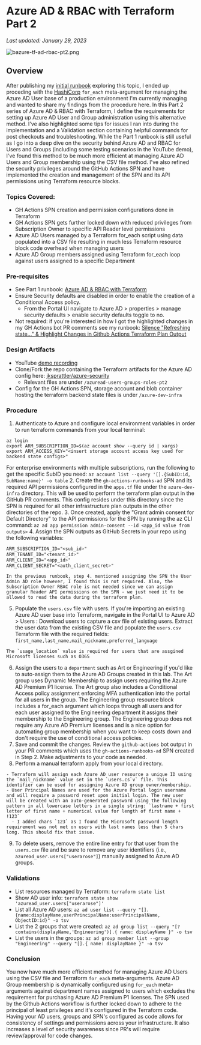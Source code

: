 # Azure AD & RBAC with Terraform Part 2

_Last updated: January 29, 2023_

![bazure-tf-ad-rbac-pt2.png](/images/bazure-tf-ad-rbac-pt2.png)

## Overview

After publishing my [initial runbook](https://jksprattler.github.io/jennas-runbooks/Azure/azure-tf-ad-rbac.html) exploring this topic, I ended up proceding with the [HashiCorp](https://developer.hashicorp.com/terraform/tutorials/azure/azure-ad) `for_each` meta-argument for managing the Azure AD User base of a production environment I'm currently managing and wanted to share my findings from the procedure here. In this Part 2 series of Azure AD & RBAC with Terraform, I define the requirements for setting up Azure AD User and Group administration using this alternative method. I've also highlighted some tips for issues I ran into during the implementation and a Validation section containing helpful commands for post checkouts and troubleshooting. While the Part 1 runbook is still useful as I go into a deep dive on the security behind Azure AD and RBAC for Users and Groups (including some testing scenarios in the YouTube demo), I've found this method to be much more efficient at managing Azure AD Users and Group membership using the CSV file method. I've also refined the security privileges around the GitHub Actions SPN and have implemented the creation and management of the SPN and its API permissions using Terraform resource blocks.

### Topics Covered:

- GH Actions SPN creation and permission configurations done in Terraform
- GH Actions SPN gets further locked down with reduced privileges from Subscription Owner to specific API Reader level permissions
- Azure AD Users managed by a Terraform for_each script using data populated into a CSV file resulting in much less Terraform resource block code overhead when managing users
- Azure AD Group members assigned using Terraform for_each loop against users assigned to a specific Department

### Pre-requisites

- See Part 1 runbook: [Azure AD & RBAC with Terraform](https://jksprattler.github.io/jennas-runbooks/Azure/azure-tf-ad-rbac.html#pre-requisites)
- Ensure Security defaults are disabled in order to enable the creation of a Conditional Access policy. 
  - From the Portal UI navigate to Azure AD > properties > manage security defaults > enable security defaults toggle to no.
- Not required: if you're interested in how I got the highlighted changes in my GH Actions bot PR comments see my runbook: [Silence "Refreshing state…" & Highlight Changes in Github Actions Terraform Plan Output](https://jksprattler.github.io/jennas-runbooks/DevOps/CI-CD/ghactions-silence-refreshing-diff.html)

### Design Artifacts

- YouTube [demo recording](FIXME)
- Clone/Fork the repo containing the Terraform artifacts for the Azure AD config here: [jksprattler/azure-security](https://github.com/jksprattler/azure-security)
  - Relevant files are under `/azuread-users-groups-roles-pt2`
- Config for the GH Actions SPN, storage account and blob container hosting the terraform backend state files is under `/azure-dev-infra`

### Procedure

1. Authenticate to Azure and configure local environment variables in order to run terraform commands from your local terminal:
```script
az login
export ARM_SUBSCRIPTION_ID=$(az account show --query id | xargs)
export ARM_ACCESS_KEY="<insert storage account access key used for backend state configs>"
```
For enterprise environments with multiple subscriptions, run the following to get the specific SubID you need: `az account list --query '[].{SubID:id, SubName:name}' -o table`
2. Create the `gh-actions-runbooks-ad` SPN and its required API permissions configured in the `apps.tf` file under the `azure-dev-infra` directory. This will be used to perform the terraform plan output in the GitHub PR comments. This config resides under this directory since the SPN is required for all other infrastructure plan outputs in the other directories of the repo. 
3. Once created, apply the "Grant admin consent for Default Directory" to the API permissions for the SPN by running the az CLI command: `az ad app permission admin-consent --id <app_id value from outputs>`
4. Assign the SPN outputs as GitHub Secrets in your repo using the following variables:
```scss
ARM_SUBSCRIPTION_ID="<sub_id>"
ARM_TENANT_ID="<tenant_id>"
ARM_CLIENT_ID="<app_id>"
ARM_CLIENT_SECRET="<auth_client_secret>"
```
```tip
In the previous runbook, step 4. mentioned assigning the SPN the User Admin AD role however, I found this is not required. Also, the Subscription Owner RBAC role is not needed since we can assign granular Reader API permissions on the SPN - we just need it to be allowed to read the data during the terraform plan. 
```
5. Populate the `users.csv` file with users. If you're importing an existing Azure AD user base into Terraform, navigate in the Portal UI to Azure AD > Users : Download users to capture a csv file of existing users. Extract the user data from the existing CSV file and populate the `users.csv` Terraform file with the required fields: `first_name,last_name,mail_nickname,preferred_language`
```tip
The `usage_location` value is required for users that are assgined Microsoft licenses such as O365
```
6. Assign the users to a `department` such as Art or Engineering if you'd like to auto-assign them to the Azure AD Groups created in this lab. The Art group uses Dynamic Membership to assign users requiring the Azure AD Premium P1 license. The Art group also includes a Conditional Access policy assignment enforcing MFA authentication into the portal for all users in the group. The Engineering group resource block includes a for_each argument which loops through all users and for each user assigned to the Engineering department it assigns their membership to the Engineering group. The Engineering group does not require any Azure AD Premium licenses and is a nice option for automating group membership when you want to keep costs down and don't require the use of conditional access policies.
7. Save and commit the changes. Review the `github-actions` bot output in your PR comments which uses the `gh-actions-runbooks-ad` SPN created in Step 2. Make adjustments to your code as needed.
8. Perform a manual terraform apply from your local directory.
```tip
- Terraform will assign each Azure AD user resource a unique ID using the `mail_nickname` value set in the `users.cs`v` file. This identifier can be used for assigning Azure AD group owner/membership. 
- User Principal Names are used for the Azure Portal login username and will require a password reset upon initial login. The new user will be created with an auto-generated password using the following pattern in all lowercase letters in a single string: `lastname + first letter of first name + numerical value for length of first name + !123`
  - I added chars `123` as I found the Microsoft password length requirement was not met on users with last names less than 5 chars long. This should fix that issue.
```
9. To delete users, remove the entire line entry for that user from the `users.csv` file and be sure to remove any user identifiers (i.e., `azuread_user.users["userarose"]`) manually assigned to Azure AD groups.

### Validations

- List resources managed by Terraform: `terraform state list`
- Show AD user info: `terraform state show 'azuread_user.users["userarose"]'`
- List all Azure AD users: `az ad user list --query "[].{name:displayName,userPrincipalName:userPrincipalName, ObjectID:id}" -o tsv`
- List the 2 groups that were created: `az ad group list --query "[?contains(displayName,'Engineering')].{ name: displayName }" -o tsv`
- List the users in the groups: `az ad group member list --group "Engineering" --query "[].{ name: displayName }" -o tsv`

### Conclusion

You now have much more efficient method for managing Azure AD Users using the CSV file and Terraform `for_each` meta-arguments. Azure AD Group membership is dynamically configured using `for_each` meta-arguments against department names assigned to users which excludes the requirement for purchasing Azure AD Premium P1 licenses. The SPN used by the Github Actions workflow is further locked down to adhere to the principal of least privileges and it's configured in the Terraform code. Having your AD users, groups and SPN's configured as code allows for consistency of settings and permissions across your infrastructure. It also increases a level of security awareness since PR's will require review/approval for code changes.
